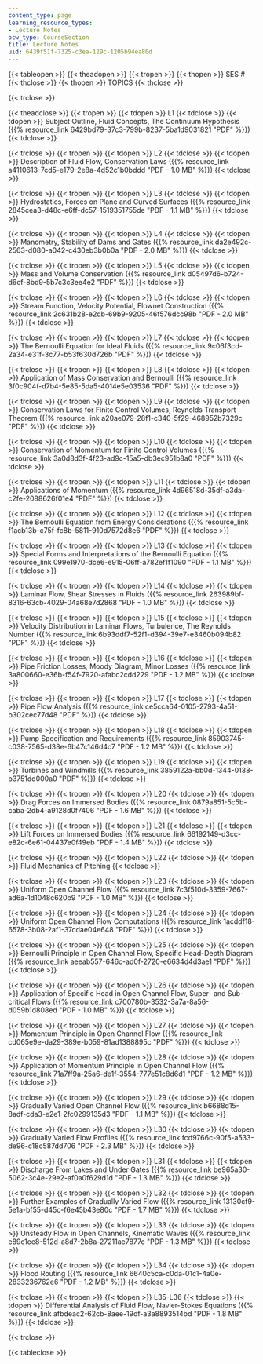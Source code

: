 ```yaml
---
content_type: page
learning_resource_types:
- Lecture Notes
ocw_type: CourseSection
title: Lecture Notes
uid: 6439f51f-7325-c3ea-129c-1205b94ea80d
---
```


{{< tableopen >}}
{{< theadopen >}}
{{< tropen >}}
{{< thopen >}}
SES #
{{< thclose >}}
{{< thopen >}}
TOPICS
{{< thclose >}}

{{< trclose >}}

{{< theadclose >}}
{{< tropen >}}
{{< tdopen >}}
L1
{{< tdclose >}}
{{< tdopen >}}
Subject Outline, Fluid Concepts, The Continuum Hypothesis ({{% resource_link 6429bd79-37c3-799b-8237-5ba1d9031821 "PDF" %}})
{{< tdclose >}}

{{< trclose >}}
{{< tropen >}}
{{< tdopen >}}
L2
{{< tdclose >}}
{{< tdopen >}}
Description of Fluid Flow, Conservation Laws ({{% resource_link a4110613-7cd5-e179-2e8a-4d52c1b0bddd "PDF - 1.0 MB" %}})
{{< tdclose >}}

{{< trclose >}}
{{< tropen >}}
{{< tdopen >}}
L3
{{< tdclose >}}
{{< tdopen >}}
Hydrostatics, Forces on Plane and Curved Surfaces ({{% resource_link 2845cea3-d48c-e6ff-dc57-1519351755de "PDF - 1.1 MB" %}})
{{< tdclose >}}

{{< trclose >}}
{{< tropen >}}
{{< tdopen >}}
L4
{{< tdclose >}}
{{< tdopen >}}
Manometry, Stability of Dams and Gates ({{% resource_link da2e492c-2563-d080-a042-c430eb3b0b0a "PDF - 2.0 MB" %}})
{{< tdclose >}}

{{< trclose >}}
{{< tropen >}}
{{< tdopen >}}
L5
{{< tdclose >}}
{{< tdopen >}}
Mass and Volume Conservation ({{% resource_link d05497d6-b724-d6cf-8bd9-5b7c3c3ee4e2 "PDF" %}})
{{< tdclose >}}

{{< trclose >}}
{{< tropen >}}
{{< tdopen >}}
L6
{{< tdclose >}}
{{< tdopen >}}
Stream Function, Velocity Potential, Flownet Construction ({{% resource_link 2c631b28-e2db-69b9-9205-46f576dcc98b "PDF - 2.0 MB" %}})
{{< tdclose >}}

{{< trclose >}}
{{< tropen >}}
{{< tdopen >}}
L7
{{< tdclose >}}
{{< tdopen >}}
The Bernoulli Equation for Ideal Fluids ({{% resource_link 9c06f3cd-2a34-e31f-3c77-b53f630d726b "PDF" %}})
{{< tdclose >}}

{{< trclose >}}
{{< tropen >}}
{{< tdopen >}}
L8
{{< tdclose >}}
{{< tdopen >}}
Application of Mass Conservation and Bernoulli ({{% resource_link 3f0c904f-d7b4-5e85-5da5-4014e5e03536 "PDF" %}})
{{< tdclose >}}

{{< trclose >}}
{{< tropen >}}
{{< tdopen >}}
L9
{{< tdclose >}}
{{< tdopen >}}
Conservation Laws for Finite Control Volumes, Reynolds Transport Theorem ({{% resource_link a20ae079-28f1-c340-5f29-468952b7329c "PDF" %}})
{{< tdclose >}}

{{< trclose >}}
{{< tropen >}}
{{< tdopen >}}
L10
{{< tdclose >}}
{{< tdopen >}}
Conservation of Momentum for Finite Control Volumes ({{% resource_link 3a0d8d3f-4f23-ad9c-15a5-db3ec951b8a0 "PDF" %}})
{{< tdclose >}}

{{< trclose >}}
{{< tropen >}}
{{< tdopen >}}
L11
{{< tdclose >}}
{{< tdopen >}}
Applications of Momentum ({{% resource_link 4d96518d-35df-a3da-c2fe-2088626f01e4 "PDF" %}})
{{< tdclose >}}

{{< trclose >}}
{{< tropen >}}
{{< tdopen >}}
L12
{{< tdclose >}}
{{< tdopen >}}
The Bernoulli Equation from Energy Considerations ({{% resource_link f1acb13b-c75f-fc8b-5811-910d7572d8e6 "PDF" %}})
{{< tdclose >}}

{{< trclose >}}
{{< tropen >}}
{{< tdopen >}}
L13
{{< tdclose >}}
{{< tdopen >}}
Special Forms and Interpretations of the Bernoulli Equation ({{% resource_link 099e1970-dce6-e915-06ff-a782ef1f1090 "PDF - 1.1 MB" %}})
{{< tdclose >}}

{{< trclose >}}
{{< tropen >}}
{{< tdopen >}}
L14
{{< tdclose >}}
{{< tdopen >}}
Laminar Flow, Shear Stresses in Fluids ({{% resource_link 263989bf-8316-63cb-4029-04a68e7d2868 "PDF - 1.0 MB" %}})
{{< tdclose >}}

{{< trclose >}}
{{< tropen >}}
{{< tdopen >}}
L15
{{< tdclose >}}
{{< tdopen >}}
Velocity Distribution in Laminar Flows, Turbulence, The Reynolds Number ({{% resource_link 6b93ddf7-52f1-d394-39e7-e3460b094b82 "PDF" %}})
{{< tdclose >}}

{{< trclose >}}
{{< tropen >}}
{{< tdopen >}}
L16
{{< tdclose >}}
{{< tdopen >}}
Pipe Friction Losses, Moody Diagram, Minor Losses ({{% resource_link 3a800660-e36b-f54f-7920-afabc2cdd229 "PDF - 1.2 MB" %}})
{{< tdclose >}}

{{< trclose >}}
{{< tropen >}}
{{< tdopen >}}
L17
{{< tdclose >}}
{{< tdopen >}}
Pipe Flow Analysis ({{% resource_link ce5cca64-0105-2793-4a51-b302cec77d48 "PDF" %}})
{{< tdclose >}}

{{< trclose >}}
{{< tropen >}}
{{< tdopen >}}
L18
{{< tdclose >}}
{{< tdopen >}}
Pump Specification and Requirements ({{% resource_link 85903745-c038-7565-d38e-6b47c146d4c7 "PDF - 1.2 MB" %}})
{{< tdclose >}}

{{< trclose >}}
{{< tropen >}}
{{< tdopen >}}
L19
{{< tdclose >}}
{{< tdopen >}}
Turbines and Windmills ({{% resource_link 3859122a-bb0d-1344-0138-b3751dd000a0 "PDF" %}})
{{< tdclose >}}

{{< trclose >}}
{{< tropen >}}
{{< tdopen >}}
L20
{{< tdclose >}}
{{< tdopen >}}
Drag Forces on Immersed Bodies ({{% resource_link 0879a851-5c5b-caba-2db4-a9128d0f7406 "PDF - 1.6 MB" %}})
{{< tdclose >}}

{{< trclose >}}
{{< tropen >}}
{{< tdopen >}}
L21
{{< tdclose >}}
{{< tdopen >}}
Lift Forces on Immersed Bodies ({{% resource_link 66192149-d3cc-e82c-6e61-04437e0f49eb "PDF - 1.4 MB" %}})
{{< tdclose >}}

{{< trclose >}}
{{< tropen >}}
{{< tdopen >}}
L22
{{< tdclose >}}
{{< tdopen >}}
Fluid Mechanics of Pitching
{{< tdclose >}}

{{< trclose >}}
{{< tropen >}}
{{< tdopen >}}
L23
{{< tdclose >}}
{{< tdopen >}}
Uniform Open Channel Flow ({{% resource_link 7c3f510d-3359-7667-ad6a-1d1048c620b9 "PDF - 1.0 MB" %}})
{{< tdclose >}}

{{< trclose >}}
{{< tropen >}}
{{< tdopen >}}
L24
{{< tdclose >}}
{{< tdopen >}}
Uniform Open Channel Flow Computations ({{% resource_link 1acddf18-6578-3b08-2af1-37cdae04e648 "PDF" %}})
{{< tdclose >}}

{{< trclose >}}
{{< tropen >}}
{{< tdopen >}}
L25
{{< tdclose >}}
{{< tdopen >}}
Bernoulli Principle in Open Channel Flow, Specific Head-Depth Diagram ({{% resource_link aeeab557-646c-ad0f-2720-e6634d4d3ae1 "PDF" %}})
{{< tdclose >}}

{{< trclose >}}
{{< tropen >}}
{{< tdopen >}}
L26
{{< tdclose >}}
{{< tdopen >}}
Application of Specific Head in Open Channel Flow, Super- and Sub-critical Flows ({{% resource_link c700780b-3532-3a7a-8a56-d059b1d808ed "PDF - 1.0 MB" %}})
{{< tdclose >}}

{{< trclose >}}
{{< tropen >}}
{{< tdopen >}}
L27
{{< tdclose >}}
{{< tdopen >}}
Momentum Principle in Open Channel Flow ({{% resource_link cd065e9e-da29-389e-b059-81ad1388895c "PDF" %}})
{{< tdclose >}}

{{< trclose >}}
{{< tropen >}}
{{< tdopen >}}
L28
{{< tdclose >}}
{{< tdopen >}}
Application of Momentum Principle in Open Channel Flow ({{% resource_link 71a7ff9a-25a6-de1f-3554-777e51c8d6d1 "PDF - 1.2 MB" %}})
{{< tdclose >}}

{{< trclose >}}
{{< tropen >}}
{{< tdopen >}}
L29
{{< tdclose >}}
{{< tdopen >}}
Gradually Varied Open Channel Flow ({{% resource_link b6688d15-8adf-cda3-e2e1-2fc0299135d3 "PDF - 1.1 MB" %}})
{{< tdclose >}}

{{< trclose >}}
{{< tropen >}}
{{< tdopen >}}
L30
{{< tdclose >}}
{{< tdopen >}}
Gradually Varied Flow Profiles ({{% resource_link fcd9766c-90f5-a533-de96-c18c587dd706 "PDF - 2.3 MB" %}})
{{< tdclose >}}

{{< trclose >}}
{{< tropen >}}
{{< tdopen >}}
L31
{{< tdclose >}}
{{< tdopen >}}
Discharge From Lakes and Under Gates ({{% resource_link be965a30-5062-3c4e-29e2-af0a0f629d1d "PDF - 1.3 MB" %}})
{{< tdclose >}}

{{< trclose >}}
{{< tropen >}}
{{< tdopen >}}
L32
{{< tdclose >}}
{{< tdopen >}}
Further Examples of Gradually Varied Flow ({{% resource_link 13130cf9-5e1a-bf55-d45c-f6e45b43e80c "PDF - 1.7 MB" %}})
{{< tdclose >}}

{{< trclose >}}
{{< tropen >}}
{{< tdopen >}}
L33
{{< tdclose >}}
{{< tdopen >}}
Unsteady Flow in Open Channels, Kinematic Waves ({{% resource_link e89c1ee8-512d-a8d7-2b8a-27211ae7877c "PDF - 1.3 MB" %}})
{{< tdclose >}}

{{< trclose >}}
{{< tropen >}}
{{< tdopen >}}
L34
{{< tdclose >}}
{{< tdopen >}}
Flood Routing ({{% resource_link 6640c5ca-c0da-01c1-4a0e-2833236762e6 "PDF - 1.2 MB" %}})
{{< tdclose >}}

{{< trclose >}}
{{< tropen >}}
{{< tdopen >}}
L35-L36
{{< tdclose >}}
{{< tdopen >}}
Differential Analysis of Fluid Flow, Navier-Stokes Equations ({{% resource_link afbdeac2-62cb-8aee-19df-a3a8893514bd "PDF - 1.8 MB" %}})
{{< tdclose >}}

{{< trclose >}}

{{< tableclose >}}